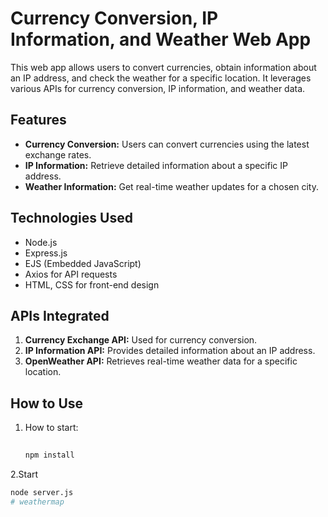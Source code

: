 # Currency Conversion, IP Information, and Weather Web App

This web app allows users to convert currencies, obtain information about an IP address, and check the weather for a specific location. It leverages various APIs for currency conversion, IP information, and weather data.

## Features

- **Currency Conversion:** Users can convert currencies using the latest exchange rates.
- **IP Information:** Retrieve detailed information about a specific IP address.
- **Weather Information:** Get real-time weather updates for a chosen city.

## Technologies Used

- Node.js
- Express.js
- EJS (Embedded JavaScript)
- Axios for API requests
- HTML, CSS for front-end design

## APIs Integrated

1. **Currency Exchange API:** Used for currency conversion.
2. **IP Information API:** Provides detailed information about an IP address.
3. **OpenWeather API:** Retrieves real-time weather data for a specific location.

## How to Use

1. How to start:

   ```bash 
 
   npm install

2.Start
```bash 
node server.js
# weathermap
